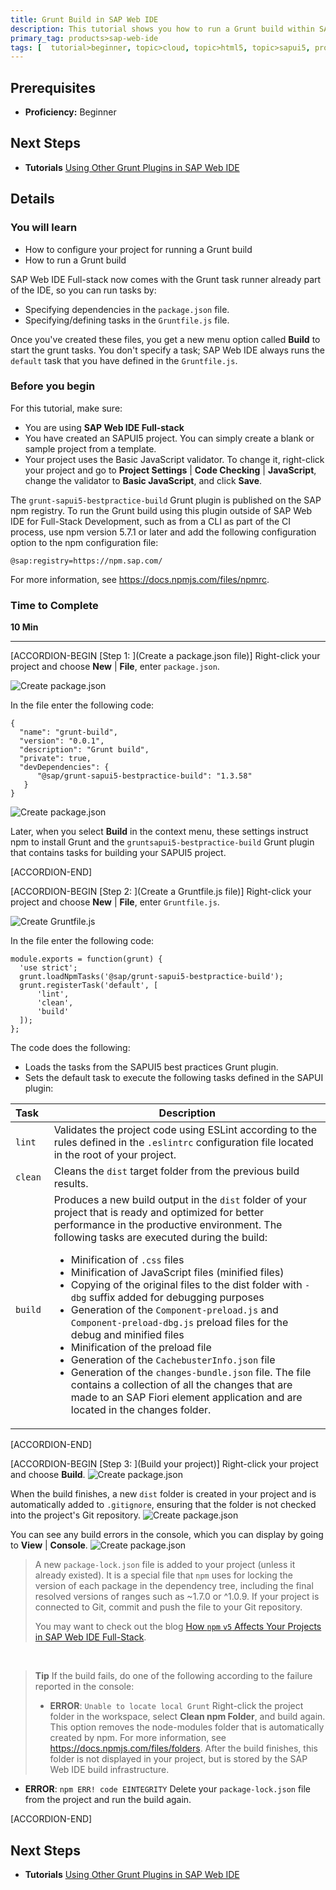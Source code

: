 ```yaml
---
title: Grunt Build in SAP Web IDE
description: This tutorial shows you how to run a Grunt build within SAP Web IDE.
primary_tag: products>sap-web-ide
tags: [  tutorial>beginner, topic>cloud, topic>html5, topic>sapui5, products>sap-cloud-platform, products>sap-web-ide ]
---
```


## Prerequisites  
- **Proficiency:** Beginner

## Next Steps
- **Tutorials** [Using Other Grunt Plugins in SAP Web IDE](https://www.sap.com/developer/tutorials/webide-grunt-plugins.html)


## Details
### You will learn  
- How to configure your project for running a Grunt build
- How to run a Grunt build

SAP Web IDE Full-stack now comes with the Grunt task runner already part of the IDE, so you can run tasks by:

- Specifying dependencies in the `package.json` file.
- Specifying/defining tasks in the `Gruntfile.js` file.  

Once you've created these files, you get a new menu option called **Build** to start the grunt tasks. You don't specify a task; SAP Web IDE always runs the `default` task that you have defined in the `Gruntfile.js`.

### Before you begin
For this tutorial, make sure:

- You are using **SAP Web IDE Full-stack**
- You have created an SAPUI5 project. You can simply create a blank or sample project from a template.
- Your project uses the Basic JavaScript validator. To change it, right-click your project and go to **Project Settings** | **Code Checking** | **JavaScript**, change the validator to **Basic JavaScript**, and click **Save**.

The `grunt-sapui5-bestpractice-build` Grunt plugin is published on the SAP npm registry. To run the Grunt build using this plugin outside of SAP Web IDE for Full-Stack Development, such as from a CLI as part of the CI process, use npm version 5.7.1 or later and add the following configuration option to the npm configuration file:

`@sap:registry=https://npm.sap.com/`

For more information, see <https://docs.npmjs.com/files/npmrc>.






### Time to Complete
**10 Min**

---

[ACCORDION-BEGIN [Step 1: ](Create a package.json file)]
Right-click your project and choose **New** | **File**, enter `package.json`.

![Create package.json](grunt-Step1-newfile.png)

In the file enter the following code:
```
{
  "name": "grunt-build",
  "version": "0.0.1",
  "description": "Grunt build",
  "private": true,
  "devDependencies": {
      "@sap/grunt-sapui5-bestpractice-build": "1.3.58"
   }
}
```
![Create package.json](grunt-Step1-newfile2.png)


Later, when you select **Build** in the context menu, these settings instruct npm to install Grunt and the `gruntsapui5-bestpractice-build` Grunt plugin that contains tasks for building your SAPUI5 project.


[ACCORDION-END]

[ACCORDION-BEGIN [Step 2: ](Create a Gruntfile.js file)]
Right-click your project and choose **New** | **File**, enter `Gruntfile.js`.

![Create Gruntfile.js](grunt-Step2-newfile.png)

In the file enter the following code:
```
module.exports = function(grunt) {
  'use strict';
  grunt.loadNpmTasks('@sap/grunt-sapui5-bestpractice-build');
  grunt.registerTask('default', [
      'lint',
      'clean',
      'build'
  ]);
};
```

The code does the following:

- Loads the tasks from the SAPUI5 best practices Grunt plugin.
- Sets the default task to execute the following tasks defined in the SAPUI plugin:

|Task&nbsp;&nbsp;            |Description       |
|---------------|-------|
| `lint`        | Validates the project code using ESLint according to the rules defined in the `.eslintrc` configuration file located in the root of your project.      |
| `clean`       | Cleans the `dist` target folder from the previous build results.      |
| `build`       | Produces a new build output in the `dist` folder of your project that is ready and optimized for better performance in the productive environment. The following tasks are executed during the build:<ul><li>Minification of `.css` files</li><li>Minification of JavaScript files (minified files)</li><li>Copying of the original files to the dist folder with `-dbg` suffix added for debugging purposes</li><li>Generation of the `Component-preload.js` and `Component-preload-dbg.js` preload files for the debug and minified files</li><li>Minification of the preload file</li><li>Generation of the `CachebusterInfo.json` file</li><li>Generation of the `changes-bundle.json` file. The file contains a collection of all the changes that are made to an SAP Fiori element application and are located in the changes folder.</li></ul> |






[ACCORDION-END]


[ACCORDION-BEGIN [Step 3: ](Build your project)]
Right-click your project and choose **Build**.
![Create package.json](grunt-Step3-build.png)

When the build finishes, a new `dist` folder is created in your project and is automatically added to `.gitignore`, ensuring that the folder is not checked into the project's Git repository.
![Create package.json](grunt-Step3-dist.png)

You can see any build errors in the console, which you can display by going to **View** | **Console**.
![Create package.json](grunt-Step3-console.png)

>A new `package-lock.json` file is added to your project (unless it already existed). It is a special file that `npm` uses for locking the version of each package in the dependency tree, including the final resolved versions of ranges such as ~1.7.0 or ^1.0.9. If your project is connected to Git, commit and push the file to your Git repository.
>
>You may want to check out the blog [How `npm` `v5` Affects Your Projects in SAP Web IDE Full-Stack](https://blogs.sap.com/2018/03/11/how-npm-v5-affects-your-projects-in-sap-web-ide-full-stack/).


<br>

>**Tip**
>If the build fails, do one of the following according to the failure reported in the console:
>
>  - **ERROR**: `Unable to locate local Grunt`
>Right-click the project folder in the workspace, select **Clean npm Folder**, and build again.
This option removes the node-modules folder that is automatically created by npm. For more information, see <https://docs.npmjs.com/files/folders>. After the build finishes, this folder is not displayed in your project, but is stored by the SAP Web IDE build infrastructure.
  - **ERROR**: `npm ERR! code EINTEGRITY`
  Delete your `package-lock.json` file from the project and run the build again.


[ACCORDION-END]


## Next Steps
- **Tutorials** [Using Other Grunt Plugins in SAP Web IDE](https://www.sap.com/developer/tutorials/webide-grunt-plugins.html)
